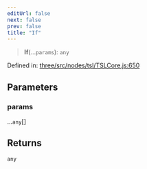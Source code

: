 ```yaml
---
editUrl: false
next: false
prev: false
title: "If"
---
```


> **If**(...`params`): `any`

Defined in: [three/src/nodes/tsl/TSLCore.js:650](https://github.com/DefinitelyMaybe/three-i18n/blob/fa57b79433d1c349ffb23a78727299c8d4190136/three/src/nodes/tsl/TSLCore.js#L650)

## Parameters

### params

...`any`[]

## Returns

`any`
